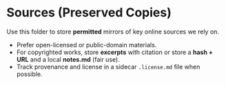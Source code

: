 <!-- status: stub; target: 150+ words -->
# Sources (Preserved Copies)

Use this folder to store **permitted** mirrors of key online sources we rely on.
- Prefer open-licensed or public-domain materials.
- For copyrighted works, store **excerpts** with citation or store a **hash + URL** and a local **notes.md** (fair use).
- Track provenance and license in a sidecar `.license.md` file when possible.

